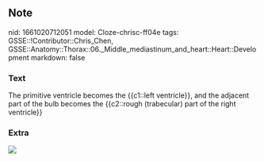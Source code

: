 ## Note
nid: 1661020712051
model: Cloze-chrisc-ff04e
tags: GSSE::!Contributor::Chris_Chen, GSSE::Anatomy::Thorax::06._Middle_mediastinum_and_heart::Heart::Development
markdown: false

### Text
<div class="toggle">
  The primitive ventricle becomes the {{c1::left ventricle}}, and
  the adjacent part of the bulb becomes the {{c2::rough
  (trabecular) part of the right ventricle}}
</div>

### Extra
<img src="kZfU-cLP3KCtPr3qK2zHMw.jpg">
